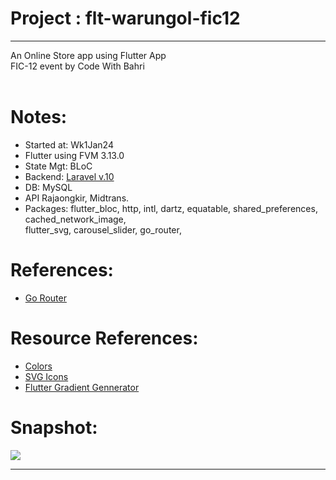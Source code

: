 # Project : flt-warungol-fic12 
*********************************************
An Online Store app using Flutter App<br>
FIC-12 event by Code With Bahri
<br><br>

# Notes:
- Started at: Wk1Jan24 
- Flutter using FVM 3.13.0
- State Mgt: BLoC
- Backend: [Laravel v.10](https://github.com/maulahaz/lar10-warungol-fic12) 
- DB: MySQL
- API Rajaongkir, Midtrans.
- Packages: flutter_bloc, http, intl, dartz, equatable, shared_preferences, cached_network_image, <br>
            flutter_svg, carousel_slider, go_router, 

# References:
<!-- - [GDrive: bahrie127/flutter Onlne Shop App](https://drive.google.com/drive/folders/XX1L88iEAIEhMAA5JMql_0BpQUlEDV0foja?usp=sharing) -->
<!-- - [Github: bahrie127/laravel-onlineshop-backend](https://github.com/bahrie127/laravel-onlineshop-backend) -->
- [Go Router](https://github.com/akmadan/go_router_tutorial)

# Resource References:
- [Colors](https://coolors.co/palettes/trending)
- [SVG Icons](http://svgrepo.com)
- [Flutter Gradient Gennerator](https://fluttergradientgenerator.com)

# Snapshot:
[<img src="lib/assets/images/snapshot/snap-warungol-1">](https://github.com/maulahaz/flt-warungol-fic12)
<!-- [<img src="lib/assets/images/snapshot/snap-fic12-1.jpg" width="200px">](https://github.com/maulahaz/flt-warungol-fic12)
[<img src="lib/assets/images/snapshot/snap-fic12-2.jpg" width="200px">](https://github.com/maulahaz/flt-warungol-fic12)
[<img src="lib/assets/images/snapshot/snap-fic12-3.jpg" width="200px">](https://github.com/maulahaz/flt-warungol-fic12)
[<img src="lib/assets/images/snapshot/snap-fic12-4.jpg" width="200px">](https://github.com/maulahaz/flt-warungol-fic12) -->
<hr>
